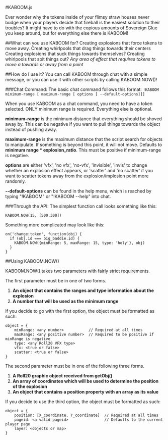 #KABOOM.js

Ever wonder why the tokens inside of your flimsy straw houses never budge when your players decide that fireball is the easiest solution to their troubles? It might have to do with the copious amounts of Sovereign Glue you keep around, but for everything else there is KABOOM!

##What can you use KABOOM for?
Creating explosions that force tokens to move away.
Creating whirlpools that drag things towards their centers
Creating explosions that suck things towards themselves?
Creating whirlpools that spit things out?
*Any area of effect that requires tokens to move a towards or away from a point*

##How do I use it?
You can call KABOOM through chat with a simple message, or you can use it with other scripts by calling KABOOM.NOW()!

###Chat Command:
The basic chat command follows this format:
`!KABOOM minimum-range [ maximum-range [ options [ --default-options]]]`


When you use KABOOM as a chat command, you need to have a token selected. ONLY minimum range is required.
Everything else is optional.

**minimum-range** is the minimum distance that everything should be shoved away by. This can be negative
                if you want to pull things towards the object instead of pushing away.

**maximum-range** is the maximum distance that the script search for objects to manipulate. If something is
                beyond this point, it will not move. Defaults to **minimum range * explosion_ratio**. This
                must be positive if minimum-range is negative.

**options** are either 'vfx', 'no vfx', 'no-vfx', 'invisible', 'invis' to change whether an explosion effect appears,
          or 'scatter' and 'no scatter' if you want to scatter tokens away from the explosion/implosion point more randomly.

**--default-options** can be found in the help menu, which is reached by typing "!KABOOM" or "!KABOOM --help" into chat.

###Through the API:
The simplest function call looks something like this:
```
KABOOM.NOW(15, [500,300])
```

Something more complicated may look like this:
```
on('change:token', function(obj) {
  if (obj.id === big_baddie.id) {
    KABOOM.NOW({minRange: 5, maxRange: 15, type: 'holy'}, obj)
  }
}
```

##Using KABOOM.NOW()

KABOOM.NOW() takes two parameters with fairly strict requirements.

The first parameter must be in one of two forms.

1. __An object that contains the ranges and type information about the explosion__
2. __A number that will be used as the minimum range__

If you decide to go with the first option, the object must be formatted as such:
```
object = {
    minRange: <any number>           // Required at all times
    maxRange: <any positive number>  // Required to be positive if minRange is negative
    type: <any Roll20 VFX type>
    vfx: <true or false>
    scatter: <true or false>
}
```

The second parameter must be in one of the following three forms.

1. __A Roll20 graphic object received from getObj()__
2. __An array of coordinates which will be used to determine the position of the explosion__
3. __An object that contains a position property with an array as its value__

If you decide to use the third option, the object must be formatted as such:
```
object = {
    position: [X_coordinate, Y_coordinate]  // Required at all times
    pageid: <a valid pageid>                // Defaults to the current player page
    layer: <objects or map>
}
```
